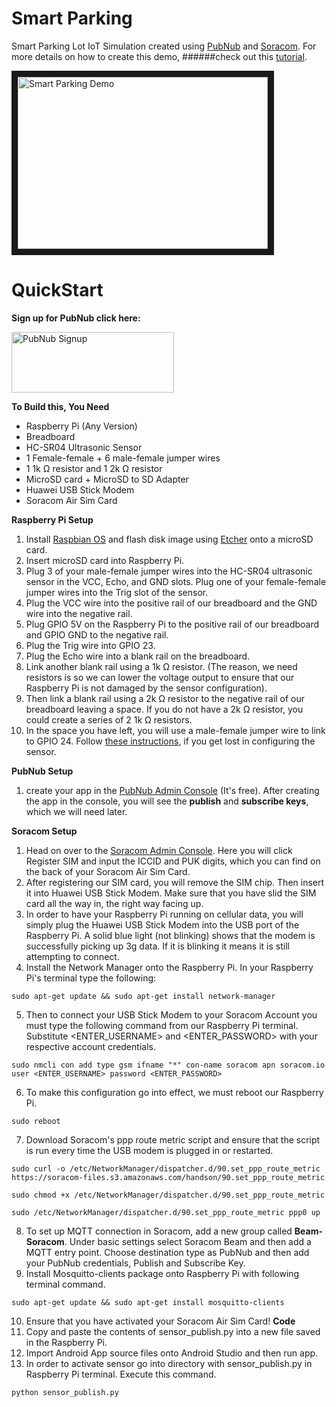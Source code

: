 # Smart Parking

Smart Parking Lot IoT Simulation created using [PubNub](https://www.pubnub.com/) and [Soracom](https://www.soracom.io/en/). For more details on how to create this demo, ######check out this [tutorial]().

<a href="http://www.youtube.com/watch?feature=player_embedded&v=KySPa_D2ne0
" target="_blank"><img src="http://img.youtube.com/vi/KySPa_D2ne0/0.jpg" 
alt="Smart Parking Demo" width="400" height="275" border="10" /></a>

# QuickStart

**Sign up for PubNub click here:**

<a href="https://dashboard.pubnub.com/signup?devrel_gh=Smart-Parking">
    <img alt="PubNub Signup" src="https://i.imgur.com/og5DDjf.png" width=260 height=97/>
</a>

**To Build this, You Need**
- Raspberry Pi (Any Version)
- Breadboard
- HC-SR04 Ultrasonic Sensor
- 1 Female-female + 6 male-female jumper wires
- 1 1k Ω resistor and 1 2k Ω resistor
- MicroSD card + MicroSD to SD Adapter
- Huawei USB Stick Modem
- Soracom Air Sim Card

**Raspberry Pi Setup** 
1. Install [Raspbian OS](https://www.raspberrypi.org/downloads/raspbian/) and flash disk image using [Etcher](https://etcher.io/) onto a microSD card.
2. Insert microSD card into Raspberry Pi. 
3. Plug 3 of your male-female jumper wires into the HC-SR04 ultrasonic sensor in the VCC, Echo, and GND slots. Plug one of your female-female jumper wires into the Trig slot of the sensor.
4. Plug the VCC wire into the positive rail of our breadboard and the GND wire into the negative rail.
5. Plug GPIO 5V on the Raspberry Pi to the positive rail of our breadboard and GPIO GND to the negative rail.
6. Plug the Trig wire into GPIO 23.
7. Plug the Echo wire into a blank rail on the breadboard.
8. Link another blank rail using a 1k Ω resistor. (The reason, we need resistors is so we can lower the voltage output to ensure that our Raspberry Pi is not damaged by the sensor configuration).
9. Then link a blank rail using a 2k Ω resistor to the negative rail of our breadboard leaving a space. If you do not have a 2k Ω resistor, you could create a series of 2 1k Ω resistors.
10. In the space you have left, you will use a male-female jumper wire to link to GPIO 24.
Follow [these instructions](https://www.modmypi.com/blog/hc-sr04-ultrasonic-range-sensor-on-the-raspberry-pi), if you get lost in configuring the sensor. 

**PubNub Setup**
1. create your app in the [PubNub Admin Console](https://admin.pubnub.com/#/login) (It's free). After creating the app in the console, you will see the **publish** and **subscribe keys**, which we will need later.

**Soracom Setup**
1. Head on over to the [Soracom Admin Console](https://console.soracom.io/#/?coverage_type=g). Here you will click Register SIM and input the ICCID and PUK digits, which you can find on the back of your Soracom Air Sim Card.
2. After registering our SIM card, you will remove the SIM chip. Then insert it into Huawei USB Stick Modem. Make sure that you have slid the SIM card all the way in, the right way facing up.
3. In order to have your Raspberry Pi running on cellular data, you will simply plug the Huawei USB Stick Modem into the USB port of the Raspberry Pi. A solid blue light (not blinking) shows that the modem is successfully picking up 3g data. If it is blinking it means it is still attempting to connect.
4. Install the Network Manager onto the Raspberry Pi. In your Raspberry Pi's terminal type the following:
```
sudo apt-get update && sudo apt-get install network-manager
```
5. Then to connect your USB Stick Modem to your Soracom Account you must type the following command from our Raspberry Pi terminal. Substitute <ENTER_USERNAME> and <ENTER_PASSWORD> with your respective account credentials.
```
sudo nmcli con add type gsm ifname "*" con-name soracom apn soracom.io user <ENTER_USERNAME> password <ENTER_PASSWORD>
```
6. To make this configuration go into effect, we must reboot our Raspberry Pi.
```
sudo reboot
```
7. Download Soracom's ppp route metric script and ensure that the script is run every time the USB modem is plugged in or restarted.
```
sudo curl -o /etc/NetworkManager/dispatcher.d/90.set_ppp_route_metric https://soracom-files.s3.amazonaws.com/handson/90.set_ppp_route_metric
```
```
sudo chmod +x /etc/NetworkManager/dispatcher.d/90.set_ppp_route_metric
```
```
sudo /etc/NetworkManager/dispatcher.d/90.set_ppp_route_metric ppp0 up
```
8. To set up MQTT connection in Soracom, add a new group called **Beam-Soracom**. Under basic settings select Soracom Beam and then add a MQTT entry point. Choose destination type as PubNub and then add your PubNub credentials, Publish and Subscribe Key. 
9. Install Mosquitto-clients package onto Raspberry Pi with following terminal command.
```
sudo apt-get update && sudo apt-get install mosquitto-clients
```
10. Ensure that you have activated your Soracom Air Sim Card!
**Code**
1. Copy and paste the contents of sensor_publish.py into a new file saved in the Raspberry Pi.
2. Import Android App source files onto Android Studio and then run app.
3. In order to activate sensor go into directory with sensor_publish.py in Raspberry Pi terminal. Execute this command.
```
python sensor_publish.py
```

